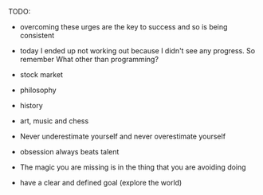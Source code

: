 TODO:
- overcoming these urges are the key to success and so is being consistent
- today I ended up not working out because I didn't see any progress. So remember 
What other than programming? 
- stock market
- philosophy
- history
- art, music and chess

- Never underestimate yourself and never overestimate yourself
- obsession always beats talent 
- The magic you are missing is in the thing that you are avoiding doing
- have a clear and defined goal (explore the world)